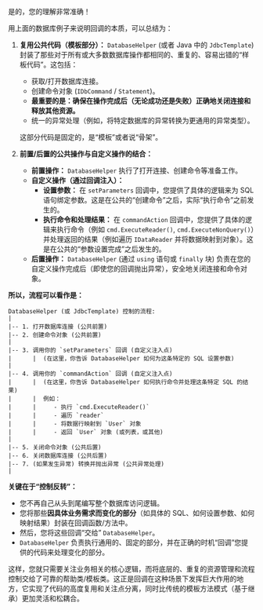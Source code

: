 是的，您的理解非常准确！

用上面的数据库例子来说明回调的本质，可以总结为：

1.  **复用公共代码（模板部分）：**
    `DatabaseHelper` (或者 Java 中的 `JdbcTemplate`) 封装了那些对于所有或大多数数据库操作都相同的、重复的、容易出错的“样板代码”。这包括：
    *   获取/打开数据库连接。
    *   创建命令对象 (`IDbCommand` / `Statement`)。
    *   **最重要的是：确保在操作完成后（无论成功还是失败）正确地关闭连接和释放其他资源。**
    *   统一的异常处理（例如，将特定数据库的异常转换为更通用的异常类型）。

    这部分代码是固定的，是“模板”或者说“骨架”。

2.  **前置/后置的公共操作与自定义操作的结合：**
    *   **前置操作：** `DatabaseHelper` 执行了打开连接、创建命令等准备工作。
    *   **自定义操作（通过回调注入）：**
        *   **设置参数：** 在 `setParameters` 回调中，您提供了具体的逻辑来为 SQL 语句绑定参数。这是在公共的“创建命令”之后，实际“执行命令”之前发生的。
        *   **执行命令和处理结果：** 在 `commandAction` 回调中，您提供了具体的逻辑来执行命令（例如 `cmd.ExecuteReader()`, `cmd.ExecuteNonQuery()`）并处理返回的结果（例如遍历 `IDataReader` 并将数据映射到对象）。这是在公共的“参数设置完成”之后发生的。
    *   **后置操作：** `DatabaseHelper` (通过 `using` 语句或 `finally` 块) 负责在您的自定义操作完成后（即使您的回调抛出异常），安全地关闭连接和命令对象。

**所以，流程可以看作是：**

```
DatabaseHelper (或 JdbcTemplate) 控制的流程:
|
|-- 1. 打开数据库连接 (公共前置)
|-- 2. 创建命令对象 (公共前置)
|
|-- 3. 调用你的 `setParameters` 回调 (自定义注入点)
|      |  (在这里，你告诉 DatabaseHelper 如何为这条特定的 SQL 设置参数)
|
|-- 4. 调用你的 `commandAction` 回调 (自定义注入点)
|      |  (在这里，你告诉 DatabaseHelper 如何执行命令并处理这条特定 SQL 的结果)
|      |  例如：
|      |     - 执行 `cmd.ExecuteReader()`
|      |     - 遍历 `reader`
|      |     - 将数据行映射到 `User` 对象
|      |     - 返回 `User` 对象 (或列表，或其他)
|
|-- 5. 关闭命令对象 (公共后置)
|-- 6. 关闭数据库连接 (公共后置)
|-- 7. (如果发生异常) 转换并抛出异常 (公共异常处理)
|
```

**关键在于“控制反转”：**

*   您不再自己从头到尾编写整个数据库访问逻辑。
*   您将那些**因具体业务需求而变化的部分**（如具体的 SQL、如何设置参数、如何映射结果）封装在回调函数/方法中。
*   然后，您将这些回调“交给” `DatabaseHelper`。
*   `DatabaseHelper` 负责执行通用的、固定的部分，并在正确的时机“回调”您提供的代码来处理变化的部分。

这样，您就只需要关注业务相关的核心逻辑，而将底层的、重复的资源管理和流程控制交给了可靠的帮助类/模板类。这正是回调在这种场景下发挥巨大作用的地方，它实现了代码的高度复用和关注点分离，同时比传统的模板方法模式（基于继承）更加灵活和松耦合。
